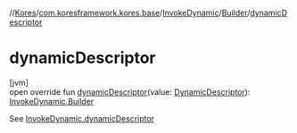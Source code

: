 //[Kores](../../../../index.md)/[com.koresframework.kores.base](../../index.md)/[InvokeDynamic](../index.md)/[Builder](index.md)/[dynamicDescriptor](dynamic-descriptor.md)

# dynamicDescriptor

[jvm]\
open override fun [dynamicDescriptor](dynamic-descriptor.md)(value: [DynamicDescriptor](../../../com.koresframework.kores.common/-dynamic-descriptor/index.md)): [InvokeDynamic.Builder](index.md)

See [InvokeDynamic.dynamicDescriptor](../dynamic-descriptor.md)
